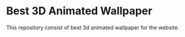 # Best 3D Animated Wallpaper 
This repository consist of best 3d animated wallpaper for the website.
